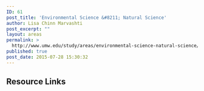 ```yaml
---
ID: 61
post_title: 'Environmental Science &#8211; Natural Science'
author: Lisa Chinn Marvashti
post_excerpt: ""
layout: areas
permalink: >
  http://www.umw.edu/study/areas/environmental-science-natural-science/
published: true
post_date: 2015-07-28 15:30:32
---
```


<!-- Types Custom Fields: -->

<!-- resource-links -->
<h2>Resource Links</h2>
<!-- End resource-links -->

<!-- End Types Custom Fields -->